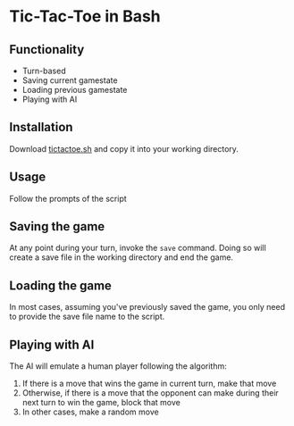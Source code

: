 # Tic-Tac-Toe in Bash
## Functionality
- Turn-based
- Saving current gamestate
- Loading previous gamestate
- Playing with AI
## Installation
Download [tictactoe.sh](https://github.com/Piotr-Lenarczyk/pracownia_jezykow_skryptowych/blob/main/bash/tictactoe.sh) and copy it into your working directory.
## Usage
Follow the prompts of the script
## Saving the game
At any point during your turn, invoke the `save` command. Doing so will create a save file in the working directory and end the game.
## Loading the game
In most cases, assuming you've previously saved the game, you only need to provide the save file name to the script.
## Playing with AI
The AI will emulate a human player following the algorithm:
1) If there is a move that wins the game in current turn, make that move
2) Otherwise, if there is a move that the opponent can make during their next turn to win the game, block that move
3) In other cases, make a random move

